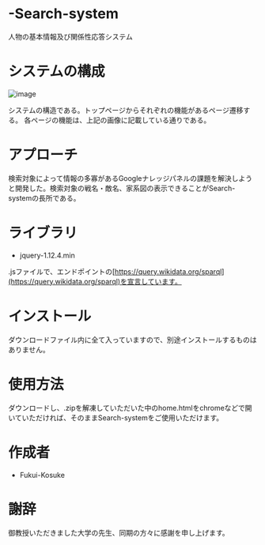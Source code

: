 # -Search-system

人物の基本情報及び関係性応答システム

# システムの構成

![image](https://user-images.githubusercontent.com/53028484/109725874-1e456380-7bf5-11eb-88b3-c3379d1b1c83.png)

システムの構造である。トップページからそれぞれの機能があるページ遷移する。
各ページの機能は、上記の画像に記載している通りである。

# アプローチ

検索対象によって情報の多寡があるGoogleナレッジパネルの課題を解決しようと開発した。検索対象の戦名・敵名、家系図の表示できることがSearch-systemの長所である。

# ライブラリ

* jquery-1.12.4.min

.jsファイルで、エンドポイントの[https://query.wikidata.org/sparql](https://query.wikidata.org/sparql)を宣言しています。

# インストール

ダウンロードファイル内に全て入っていますので、別途インストールするものはありません。

# 使用方法

ダウンロードし、.zipを解凍していただいた中のhome.htmlをchromeなどで開いていただければ、そのままSearch-systemをご使用いただけます。

# 作成者

* Fukui-Kosuke

# 謝辞

御教授いただきました大学の先生、同期の方々に感謝を申し上げます。
